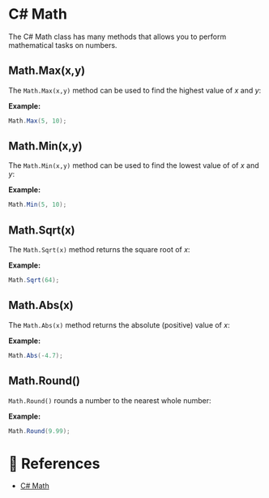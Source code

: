 # C# Math

The C# Math class has many methods that allows you to perform mathematical tasks on numbers.

## Math.Max(x,y)

The `Math.Max(x,y)` method can be used to find the highest value of _x_ and _y_:

**Example:**

```cs
Math.Max(5, 10);
```

## Math.Min(x,y)

The `Math.Min(x,y)` method can be used to find the lowest value of of _x_ and _y_:

**Example:**

```cs
Math.Min(5, 10);
```

## Math.Sqrt(x)

The `Math.Sqrt(x)` method returns the square root of _x_:

**Example:**

```cs
Math.Sqrt(64);
```

## Math.Abs(x)

The `Math.Abs(x)` method returns the absolute (positive) value of _x_:

**Example:**

```cs
Math.Abs(-4.7);
```

## Math.Round()

`Math.Round()` rounds a number to the nearest whole number:

**Example:**

```cs
Math.Round(9.99);
```

# 📜 References

- [C# Math](https://www.w3schools.com/cs/cs_math.php)
